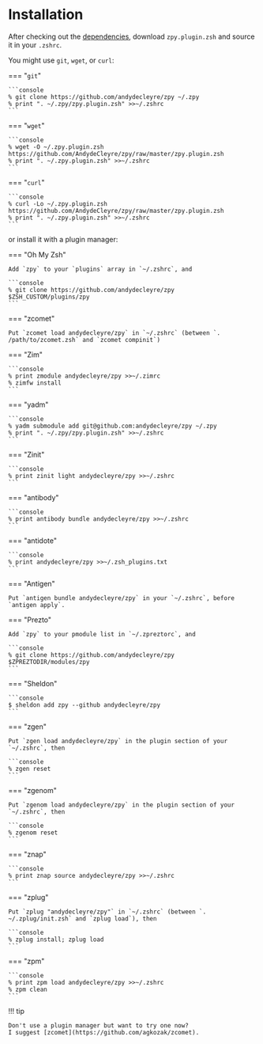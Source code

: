 # Installation

After checking out the [dependencies](deps.md),
download `zpy.plugin.zsh` and source it in your `.zshrc`.

You might use `git`, `wget`, or `curl`:

=== "`git`"

    ```console
    % git clone https://github.com/andydecleyre/zpy ~/.zpy
    % print ". ~/.zpy/zpy.plugin.zsh" >>~/.zshrc
    ```

=== "`wget`"

    ```console
    % wget -O ~/.zpy.plugin.zsh https://github.com/AndydeCleyre/zpy/raw/master/zpy.plugin.zsh
    % print ". ~/.zpy.plugin.zsh" >>~/.zshrc
    ```

=== "`curl`"

    ```console
    % curl -Lo ~/.zpy.plugin.zsh https://github.com/AndydeCleyre/zpy/raw/master/zpy.plugin.zsh
    % print ". ~/.zpy.plugin.zsh" >>~/.zshrc
    ```

or install it with a plugin manager:

=== "Oh My Zsh"

    Add `zpy` to your `plugins` array in `~/.zshrc`, and

    ```console
    % git clone https://github.com/andydecleyre/zpy $ZSH_CUSTOM/plugins/zpy
    ```

=== "zcomet"

    Put `zcomet load andydecleyre/zpy` in `~/.zshrc` (between `. /path/to/zcomet.zsh` and `zcomet compinit`)

=== "Zim"

    ```console
    % print zmodule andydecleyre/zpy >>~/.zimrc
    % zimfw install
    ```

=== "yadm"

    ```console
    % yadm submodule add git@github.com:andydecleyre/zpy ~/.zpy
    % print ". ~/.zpy/zpy.plugin.zsh" >>~/.zshrc
    ```

=== "Zinit"

    ```console
    % print zinit light andydecleyre/zpy >>~/.zshrc
    ```

=== "antibody"

    ```console
    % print antibody bundle andydecleyre/zpy >>~/.zshrc
    ```

=== "antidote"

    ```console
    % print andydecleyre/zpy >>~/.zsh_plugins.txt
    ```

=== "Antigen"

    Put `antigen bundle andydecleyre/zpy` in your `~/.zshrc`, before `antigen apply`.

=== "Prezto"

    Add `zpy` to your pmodule list in `~/.zpreztorc`, and

    ```console
    % git clone https://github.com/andydecleyre/zpy $ZPREZTODIR/modules/zpy
    ```

=== "Sheldon"

    ```console
    $ sheldon add zpy --github andydecleyre/zpy
    ```

=== "zgen"

    Put `zgen load andydecleyre/zpy` in the plugin section of your `~/.zshrc`, then

    ```console
    % zgen reset
    ```

=== "zgenom"

    Put `zgenom load andydecleyre/zpy` in the plugin section of your `~/.zshrc`, then

    ```console
    % zgenom reset
    ```

=== "znap"

    ```console
    % print znap source andydecleyre/zpy >>~/.zshrc
    ```

=== "zplug"

    Put `zplug "andydecleyre/zpy"` in `~/.zshrc` (between `. ~/.zplug/init.zsh` and `zplug load`), then

    ```console
    % zplug install; zplug load
    ```

=== "zpm"

    ```console
    % print zpm load andydecleyre/zpy >>~/.zshrc
    % zpm clean
    ```

!!! tip

    Don't use a plugin manager but want to try one now?
    I suggest [zcomet](https://github.com/agkozak/zcomet).

